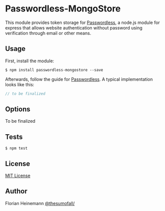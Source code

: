 # Passwordless-MongoStore

This module provides token storage for [Passwordless](https://github.com/florianheinemann/passwordless), a node.js module for express that allows website authentication without password using verification through email or other means.

## Usage

First, install the module:

`$ npm install passwordless-mongostore --save`

Afterwards, follow the guide for [Passwordless](https://github.com/florianheinemann/passwordless). A typical implementation looks like this:

```javascript
// to be finalized

```

## Options

To be finalized

## Tests

`$ npm test`

## License

[MIT License](http://opensource.org/licenses/MIT)

## Author
Florian Heinemann [@thesumofall/](http://twitter.com/thesumofall/)
